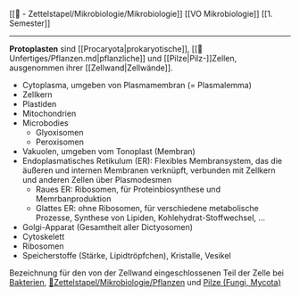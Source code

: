 [[📄 - Zettelstapel/Mikrobiologie/Mikrobiologie]] [[VO Mikrobiologie]] [[1. Semester]]

---

**Protoplasten** sind [[Procaryota|prokaryotische]], [[📂Unfertiges/Pflanzen.md|pflanzliche]] und [[Pilze|Pilz-]]Zellen, ausgenommen ihrer [[Zellwand|Zellwände]].
 - Cytoplasma, umgeben von Plasmamembran (= Plasmalemma)
 - Zellkern
 - Plastiden
 - Mitochondrien
 - Microbodies
	 - Glyoxisomen
	 - Peroxisomen
 - Vakuolen, umgeben vom Tonoplast (Membran)
 - Endoplasmatisches Retikulum (ER): Flexibles Membransystem, das die äußeren und internen Membranen verknüpft, verbunden mit Zellkern und anderen Zellen über Plasmodesmen
	 - Raues ER: Ribosomen, für Proteinbiosynthese und Memrbanproduktion
	 - Glattes ER: ohne Ribosomen, für verschiedene metabolische Prozesse, Synthese von Lipiden, Kohlehydrat-Stoffwechsel, …
 - Golgi-Apparat (Gesamtheit aller Dictyosomen)
 - Cytoskelett
 - Ribosomen
 - Speicherstoffe (Stärke, Lipidtröpfchen), Kristalle, Vesikel

Bezeichnung für den von der Zellwand eingeschlossenen Teil der Zelle bei [Bakterien](Bakterien.md), [📂Zettelstapel/Mikrobiologie/Pflanzen](%F0%9F%93%82Zettelstapel/Mikrobiologie/Pflanzen.md) und [Pilze (Fungi, Mycota)](Pilze-(Fungi,-Mycota).md)
